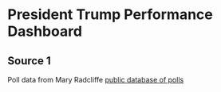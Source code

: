 # President Trump Performance Dashboard

## Source 1

Poll data from Mary Radcliffe [public database of polls](https://docs.google.com/spreadsheets/d/1_y0_LJmSY6sNx8qd51T70n0oa_ugN50AVFKuJmXO1-s/edit?usp=sharing)